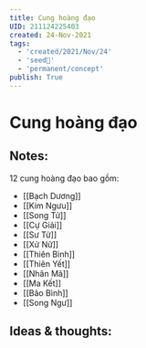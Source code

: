 ```yaml
---
title: Cung hoàng đạo
UID: 211124225403
created: 24-Nov-2021
tags:
  - 'created/2021/Nov/24'
  - 'seed🥜'
  - 'permanent/concept'
publish: True
---
```

# Cung hoàng đạo

## Notes:

12 cung hoàng đạo bao gồm:

- [[Bạch Dương]]
- [[Kim Ngưu]]
- [[Song Tử]]
- [[Cự Giải]]
- [[Sư Tử]]
- [[Xử Nữ]]
- [[Thiên Bình]]
- [[Thiên Yết]]
- [[Nhân Mã]]
- [[Ma Kết]]
- [[Bảo Bình]]
- [[Song Ngư]]

## Ideas & thoughts:


